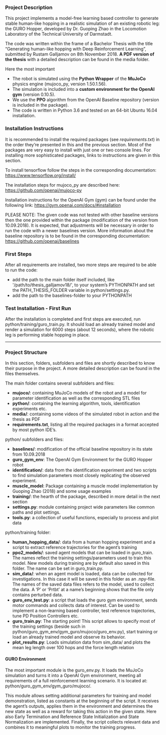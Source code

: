 ### Project Description


This project implements a model-free learning based controller 
to generate stable human-like hopping in a realistic simulation of an existing robotic leg: the GURO Hopper,
developed by Dr. Guoping Zhao in the Locomotion Laboratory of the Technical University of Darmstadt. 


The code was written within the frame of a Bachelor Thesis 
with the title “Generating human-like hopping with Deep Reinforcement Learning”,
submitted by Rustam Galljamov on 8th November 2018. 
**A PDF version of the thesis** with a detailed description can be found in the media folder. 

Here the most important

* The robot is simulated using the **Python Wrapper** of the **MuJoCo** physics engine (mujoco_py, version 1.50.1.56).  
* The simulation is included into a **custom environment for the OpenAI gym** (version 0.10.5). 
* We use the **PPO** algorithm from the OpenAI Baseline repository (version is included in the package). 
* The code is written in Python 3.6 and tested on an 64-bit Ubuntu 16.04 installation. 



### Installation Instructions


It is recommended to install the required packages (see *requirements.txt*) in the order they’re presented in this and the previous section. Most of the packages are very easy to install with just one or two console lines. For installing more sophisticated packages, links to instructions are given in this section. 


To install tensorflow follow the steps in the corresponding documentation: 
https://www.tensorflow.org/install/
 
The installation steps for mujoco_py are described here:
https://github.com/openai/mujoco-py


Installation instructions for the OpenAI Gym (gym) can be found under the following link:
https://gym.openai.com/docs/#installation


PLEASE NOTE:
The given code was not tested with other baseline versions then the one provided within the package (modification of the version from 10.09.2018). It is expected, that adjustments will be necessary in order to run the code with a newer baselines version. More information about the baseline repository is to be found in the corresponding documentation:
https://github.com/openai/baselines


### First Steps

After all requirements are installed, two more steps are required to be able to run the code:
* add the path to the main folder itself included, like '/path/to/thesis_galljamov18/', to your system’s PYTHONPATH and set the PATH_THESIS_FOLDER variable in python/settings.py.
* add the path to the baselines-folder to your PYTHONPATH




### Test Installation - First Run

After the installation is completed and first steps are executed, run python/training/guro_train.py. It should load an already trained model and render a simulation for 6000 steps (about 12 seconds), where the robotic leg is performing stable hopping in place.


________________


### Project Structure


In this section, folders, subfolders and files are shortly described to know their purpose in the project. A more detailed description can be found in the files themselves. 


The main folder contains several subfolders and files: 
* **mujoco/**: containing MuJoCo models of the robot and a model for parameter identification as well as the corresponding STL files
* **python/**: containing the learning algorithm, tools, identification experiments etc.
* **media/**: containing some videos of the simulated robot in action and the thesis as PDF
* **requirements.txt**, listing all the required packages in a format accepted by most python IDE’s.
 
python/ subfolders and files:
* **baselines/**: modification of the official baseline repository in its state from 10.09.2018
* **guro_gym_env**: The OpenAI Gym Environment for the GURO Hopper robot
* **identification/**: data from the identification experiment and two scripts to find simulation parameters most closely replicating the observed experiment.
* **muscle_model**: Package containing a muscle model implementation by Guoping Zhao (2018) and some usage examples
* **training/**: the hearth of the package, described in more detail in the next section
* **settings.py**: module containing project wide parameters like common paths and plot settings.
* **tools.py**: a collection of useful functions, especially to process and plot data


python/training folder:
* **human_hopping_data/**: data from a human hopping experiment and a script to extract reference trajectories for the agent’s training
* **ppo2_models/**: saved agent models that can be loaded in guro_train. The names reflect the training settings/parameters used to train this model. New models during training are by default also saved in this folder. The name can be set in guro_train.py.
* **sim_data/**: when an agent model is loaded, data can be collected for investigations. In this case it will be saved in this folder as an .npy-file. The names of the saved data files refers to the model, used to collect the data. A ‘P’ or ‘Prtbt’ at a name’s beginning shows that the file only contains perturbed data.
* **guro_env_test.py**: a script that loads the guro gym environment, sends motor commands and collects data of interest. Can be used to implement a non-learning based controller, test reference trajectories, tune PD Position Controllers etc.
* **guro_train.py**: The starting point! This script allows to specify most of the training settings (beside such in python/guro_gym_env/gym_guro/mujoco/guro_env.py), start training or load an already trained model and observe its behavior.
* **plot_results.py**: Loads simulation data from sim_data/ and plots the mean leg length over 100 hops and the force length relation


#### GURO Environment


The most important module is the guro_env.py. It loads the MuJoCo simulation and turns it into a OpenAI Gym environment, meeting all requirements of a full reinforcement learning scenario. It is located at: python/guro_gym_env/gym_guro/mujoco/.


This module allows setting additional parameters for training and model demonstration, listed as constants at the beginning of the script. It receives the agent’s outputs, applies them in the environment and determines the new state as well as a reward for taking this action in the given state. Here also Early Termination and Reference State Initialization and State Normalization are implemented. Finally, the script collects relevant data and combines it to meaningful plots to monitor the training progress. 


